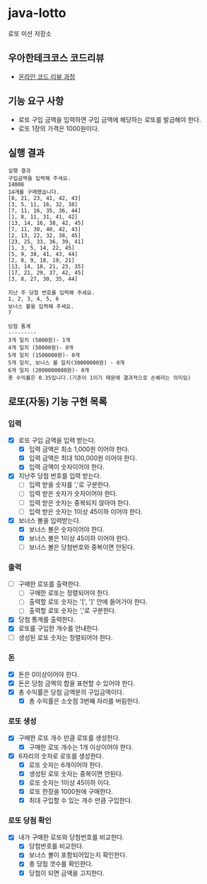 # java-lotto

로또 미션 저장소

## 우아한테크코스 코드리뷰

- [온라인 코드 리뷰 과정](https://github.com/woowacourse/woowacourse-docs/blob/master/maincourse/README.md)
  
## 기능 요구 사항
- 로또 구입 금액을 입력하면 구입 금액에 해당하는 로또를 발급해야 한다. 
- 로또 1장의 가격은 1000원이다.

## 실행 결과
```
실행 결과
구입금액을 입력해 주세요.
14000
14개를 구매했습니다.
[8, 21, 23, 41, 42, 43]
[3, 5, 11, 16, 32, 38]
[7, 11, 16, 35, 36, 44]
[1, 8, 11, 31, 41, 42]
[13, 14, 16, 38, 42, 45]
[7, 11, 30, 40, 42, 43]
[2, 13, 22, 32, 38, 45]
[23, 25, 33, 36, 39, 41]
[1, 3, 5, 14, 22, 45]
[5, 9, 38, 41, 43, 44]
[2, 8, 9, 18, 19, 21]
[13, 14, 18, 21, 23, 35]
[17, 21, 29, 37, 42, 45]
[3, 8, 27, 30, 35, 44]

지난 주 당첨 번호를 입력해 주세요.
1, 2, 3, 4, 5, 6
보너스 볼을 입력해 주세요.
7

당첨 통계
---------
3개 일치 (5000원)- 1개
4개 일치 (50000원)- 0개
5개 일치 (1500000원)- 0개
5개 일치, 보너스 볼 일치(30000000원) - 0개
6개 일치 (2000000000원)- 0개
총 수익률은 0.35입니다.(기준이 1이기 때문에 결과적으로 손해라는 의미임)
```

## 로또(자동) 기능 구현 목록

### 입력
- [x] 로또 구입 금액을 입력 받는다.
  - [x] 입력 금액은 최소 1,000원 이어야 한다.
  - [x] 입력 금액은 최대 100,000원 이어야 한다.
  - [x] 입력 금액이 숫자이어야 한다.
  
- [x] 지난주 당첨 번호를 입력 받는다.
  - [ ] 입력 받을 숫자를 ','로 구분한다.
  - [ ] 입력 받은 숫자가 숫자이어야 한다.
  - [ ] 입력 받은 숫자는 중복되지 않아야 한다.
  - [ ] 입력 받은 숫자는 1이상 45이하 이어야 한다.
  
- [x] 보너스 볼을 입력받는다.
  - [x] 보너스 볼은 숫자이어야 한다.
  - [x] 보너스 볼은 1이상 45이하 이어야 한다.
  - [ ] 보너스 볼은 당첨번호와 중복이면 안된다.
  
### 출력
- [ ] 구매한 로또를 출력한다.
  - [ ] 구매한 로또는 정렬되어야 한다.
  - [ ] 출력할 로또 숫자는 '[', ']' 안에 들어가야 한다.
  - [ ] 출력할 로또 숫자는 ','로 구분한다.
- [x] 당첨 통계를 출력한다.
- [x] 로또를 구입한 개수를 안내한다.
- [ ] 생성된 로또 숫자는 정렬되어야 한다.

### 돈
- [x] 돈은 0이상이어야 한다.
- [x] 돈은 당첨 금액의 합을 표현할 수 있어야 한다.
- [x] 총 수익률은 당첨 금액분의 구입금액이다.
  - [x] 총 수익률은 소숫점 3번째 자리를 버림한다.

### 로또 생성
- [x] 구매한 로또 개수 만큼 로또를 생성한다.
  - [x] 구매한 로또 개수는 1개 이상이어야 한다.
- [x] 6자리의 숫자로 로또를 생성한다.
  - [x] 로또 숫자는 6개이어야 한다.
  - [x] 생성된 로또 숫자는 중복이면 안된다.
  - [x] 로또 숫자는 1이상 45이하 이다.
  - [x] 로또 한장을 1000원에 구매한다.
  - [x] 최대 구입할 수 있는 개수 만큼 구입한다.
  
### 로또 당첨 확인
- [x] 내가 구매한 로또와 당첨번호를 비교한다.
  - [x] 당첨번호를 비교한다.
  - [x] 보너스 볼이 포함되어있는지 확인한다.
  - [x] 총 당첨 갯수를 확인한다.
  - [x] 당첨이 되면 금액을 고지한다.
